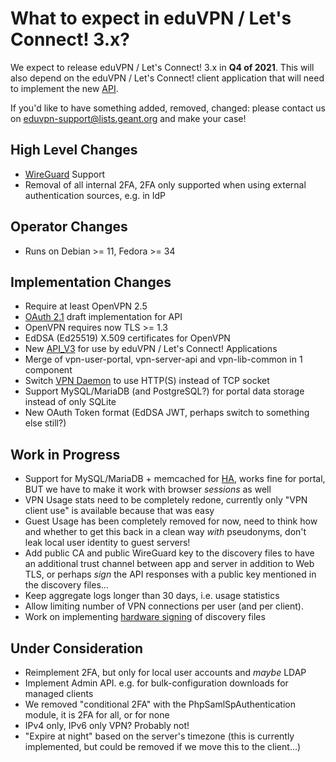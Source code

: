 # What to expect in eduVPN / Let's Connect! 3.x?

We expect to release eduVPN / Let's Connect! 3.x in **Q4 of 2021**. This will also
depend on the eduVPN / Let's Connect! client application that will need to 
implement the new [API](API_V3.md).

If you'd like to have something added, removed, changed: please contact us on 
[eduvpn-support@lists.geant.org](mailto:eduvpn-support@lists.geant.org) and 
make your case!

## High Level Changes

- [WireGuard](https://www.wireguard.com/) Support
- Removal of all internal 2FA, 2FA only supported when using external 
  authentication sources, e.g. in IdP
  
## Operator Changes

- Runs on Debian >= 11, Fedora >= 34

## Implementation Changes

- Require at least OpenVPN 2.5
- [OAuth 2.1](https://datatracker.ietf.org/doc/draft-ietf-oauth-v2-1/) draft 
  implementation for API
- OpenVPN requires now TLS >= 1.3
- EdDSA (Ed25519) X.509 certificates for OpenVPN
- New [API_V3](API_V3.md) for use by eduVPN / Let's Connect! Applications
- Merge of vpn-user-portal, vpn-server-api and vpn-lib-common in 1 component
- Switch 
  [VPN Daemon](https://git.sr.ht/~fkooman/vpn-daemon/tree/v2/item/README.md) to 
  use HTTP(S) instead of TCP socket
- Support MySQL/MariaDB (and PostgreSQL?) for portal data storage instead of 
  only SQLite
- New OAuth Token format (EdDSA JWT, perhaps switch to something else still?)

## Work in Progress

- Support for MySQL/MariaDB + memcached for [HA](PORTAL_HA.md), works fine for 
  portal, BUT we have to make it work with browser *sessions* as well
- VPN Usage stats need to be completely redone, currently only "VPN client use" 
  is available because that was easy
- Guest Usage has been completely removed for now, need to think how and 
  whether to get this back in a clean way *with* pseudonyms, don't leak local 
  user identity to guest servers! 
- Add public CA and public WireGuard key to the discovery files to have an 
  additional trust channel between app and server in addition to Web TLS, or 
  perhaps _sign_ the API responses with a public key mentioned in the discovery 
  files...
- Keep aggregate logs longer than 30 days, i.e. usage statistics
- Allow limiting number of VPN connections per user (and per client).
- Work on implementing 
  [hardware signing](https://argon.tuxed.net/fkooman/hardware_token_research_proposal.pdf) 
  of discovery files
  
## Under Consideration

- Reimplement 2FA, but only for local user accounts and _maybe_ LDAP
- Implement Admin API. e.g. for bulk-configuration downloads for managed 
  clients
- We removed "conditional 2FA" with the PhpSamlSpAuthentication module, it is 
  2FA for all, or for none
- IPv4 only, IPv6 only VPN? Probably not!
- "Expire at night" based on the server's timezone (this is currently 
  implemented, but could be removed if we move this to the client...)
